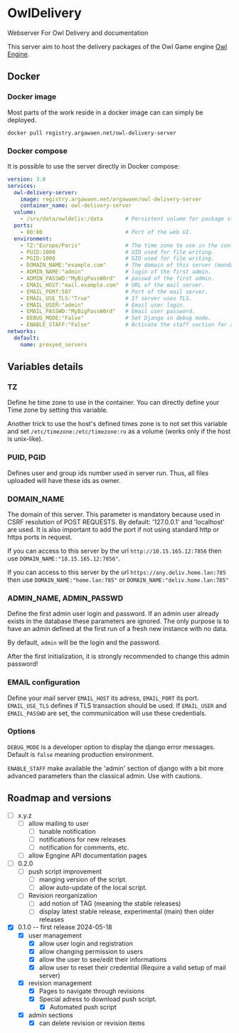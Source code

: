 # OwlDelivery

Webserver For Owl Delivery and documentation

This server aim to host the delivery packages of the Owl Game engine [Owl Engine](https://github.com/Silmaen/Owl).

## Docker

### Docker image

Most parts of the work reside in a docker image can can simply be deployed.

`docker pull registry.argawaen.net/owl-delivery-server`

### Docker compose

It is possible to use the server directly in Docker compose:

```yaml
version: 3.8
services:
  owl-delivery-server:
    image: registry.argawaen.net/argawaen/owl-delivery-server
    container_name: owl-delivery-server
  volume:
    - /srv/data/owldeliv:/data       # Persistent volume for package storage, logs, internal database.
  ports:
    - 80:80                          # Port of the web UI.
  environment:
    - TZ:"Europe/Paris"              # The time zone to use in the container.
    - PUID:1000                      # UID used for file writing.
    - PGID:1000                      # GID used for file writing.
    - DOMAIN_NAME:"example.com"      # The domain of this server (mandatory for correct usage).
    - ADMIN_NAME:"admin"             # login of the first admin.
    - ADMIN_PASSWD:"MyBigPassW0rd"   # passwd of the first admin.
    - EMAIL_HOST:"mail.example.com"  # URL of the mail server.
    - EMAIL_PORT:587                 # Port of the mail server.
    - EMAIL_USE_TLS:"True"           # If server uses TLS.
    - EMAIL_USER:"admin"             # Email user login.
    - EMAIL_PASSWD:"MyBigPassW0rd"   # Email user password.
    - DEBUG_MODE:"False"             # Set Django in debug mode.
    - ENABLE_STAFF:"False"           # Activate the staff section for admin users
networks:
  default:
    name: proxyed_servers
```

## Variables details

### TZ

Define he time zone to use in the container. You can directly define your Time zone by setting this variable.

Another trick to use the host's defined times zone is to not set this variable and set
`/etc/timezone:/etc/timezone:ro` as a volume (works only if the host is unix-like).

### PUID, PGID

Defines user and group ids number used in server run. Thus, all files uploaded will have these ids
as owner.

### DOMAIN_NAME

The domain of this server. This parameter is mandatory because used in CSRF resolution of POST REQUESTS.
By default: '127.0.0.1' and 'localhost' are used. It is also important to add the port if not using
standard http or https ports in request.

If you can access to this server by the url `http://10.15.165.12:7856`
then use `DOMAIN_NAME:"10.15.165.12:7856"`.

If you can access to this server by the url
`https://any.deliv.home.lan:785` then use `DOMAIN_NAME:"home.lan:785"` or
`DOMAIN_NAME:"deliv.home.lan:785"`

### ADMIN_NAME, ADMIN_PASSWD

Define the first admin user login and password. If an admin user already
exists in the database these parameters are ignored. The only purpose is
to have an admin defined at the first run of a fresh new instance with no
data.

By default, `admin` will be the login and the password.

After the first initialization, it is strongly recommended to change this
admin password!

### EMAIL configuration

Define your mail server `EMAIL_HOST` its adress, `EMAIL_PORT` its port.
`EMAIL_USE_TLS` defines if TLS transaction should be used.
If `EMAIL_USER` and  `EMAIL_PASSWD` are set, the communiication will use these
credentials.

### Options

`DEBUG_MODE` is a developer option to display the django error messages. Default
is `false` meaning production environment.

`ENABLE_STAFF` make available the 'admin' section of django with a bit more
advanced parameters than the classical admin. Use with cautions.

## Roadmap and versions

* [ ] x.y.z
    * [ ] allow mailing to user
        * [ ] tunable notification
        * [ ] notifications for new releases
        * [ ] notification for comments, etc.
    * [ ] allow Egngine API documentation pages
* [ ] 0.2.0
    * [ ] push script improvement
        * [ ] manging version of the script.
        * [ ] allow auto-update of the local script.
    * [ ] Revision reorganization
        * [ ] add notion of TAG (meaning the stable releases)
        * [ ] display latest stable release, experimental (main) then older releases
* [X] 0.1.0 -- first release 2024-05-18
    * [X] user management
        * [X] allow user login and registration
        * [X] allow changing permission to users
        * [X] allow the user to see/edit their informations
        * [X] allow user to reset their credential (Require a valid setup of mail server)
    * [X] revision management
        * [X] Pages to navigate through revisions
        * [X] Special adress to download push script.
            * [X] Automated push script
    * [X] admin sections
        * [X] can delete revision or revision items

